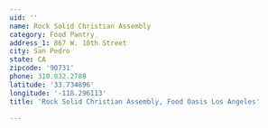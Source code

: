 ```yaml
---
uid: ''
name: Rock Solid Christian Assembly
category: Food Pantry
address_1: 867 W. 10th Street
city: San Pedro
state: CA
zipcode: '90731'
phone: 310.832.2788
latitude: '33.734896'
longitude: '-118.296113'
title: 'Rock Solid Christian Assembly, Food Oasis Los Angeles'

---
```

